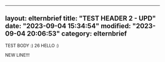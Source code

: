 
---
layout: elternbrief
title: "TEST HEADER 2 - UPD"
date: "2023-09-04 15:34:54"
modified: "2023-09-04 20:06:53"
category: elternbrief
---

TEST BODY :)
26
HELLO :)

NEW LINE!!!

